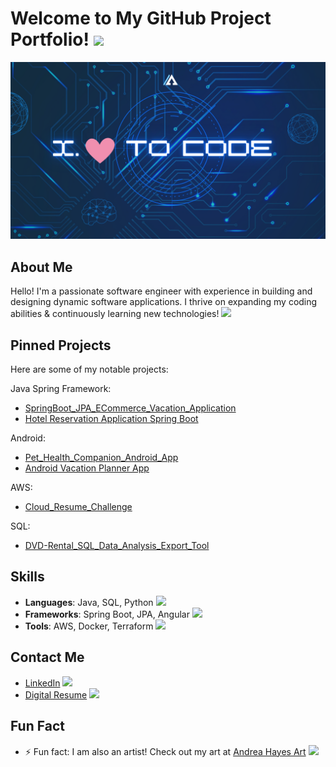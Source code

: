 

# Welcome to My GitHub Project Portfolio! <img src="https://github.githubassets.com/images/icons/emoji/unicode/1f44b.png?v8" width="20"/>

![Profile Banner](https://github.com/NikkaLuna/NikkaLuna/blob/main/ILoveToCode.png)

## About Me
Hello! I'm a passionate software engineer with experience in building and designing dynamic software applications. I thrive on expanding my coding abilities & continuously learning new technologies! <img src="https://github.githubassets.com/images/icons/emoji/unicode/1f4bb.png?v8" width="20"/>

## Pinned Projects
Here are some of my notable projects:

Java Spring Framework: 
- [SpringBoot_JPA_ECommerce_Vacation_Application](https://github.com/NikkaLuna/ECommerceApplication_SpringBoot_JPA_Angular_Hibernate)
- [Hotel Reservation Application Spring Boot](https://github.com/NikkaLuna/HotelResManager_Java_OOP_Multithreading_with_Docker)

Android: 
- [Pet_Health_Companion_Android_App](https://github.com/NikkaLuna/Pet_Health_Companion_Android_App)
- [Android Vacation Planner App](https://github.com/NikkaLuna/Android_Vacation_Planner_App)

AWS:
- [Cloud_Resume_Challenge](https://github.com/NikkaLuna/Cloud_Resume_Challenge)

SQL:
- [DVD-Rental_SQL_Data_Analysis_Export_Tool](https://github.com/NikkaLuna/DVD-Rental-SQL-Data-Analysis-Export-Tool)


## Skills
- **Languages**: Java, SQL, Python <img src="https://github.githubassets.com/images/icons/emoji/unicode/2615.png?v8" width="20"/>
- **Frameworks**: Spring Boot, JPA, Angular <img src="https://github.githubassets.com/images/icons/emoji/unicode/1f331.png?v8" width="20"/>
- **Tools**: AWS, Docker, Terraform <img src="https://github.githubassets.com/images/icons/emoji/unicode/1f433.png?v8" width="20"/>

## Contact Me
- [LinkedIn](https://www.linkedin.com/in/andrea-hayes-msml/) <img src="https://github.githubassets.com/images/icons/emoji/unicode/1f517.png?v8" width="20"/>
- [Digital Resume](https://andreahayes-dev.com) <img src="https://github.githubassets.com/images/icons/emoji/unicode/1f4c4.png?v8" width="20"/>

## Fun Fact
- ⚡ Fun fact: I am also an artist! Check out my art at [Andrea Hayes Art](https://andreachristinehayes.wixsite.com/andreahayesart/) <img src="https://github.githubassets.com/images/icons/emoji/unicode/1f3a8.png?v8" width="20"/>
